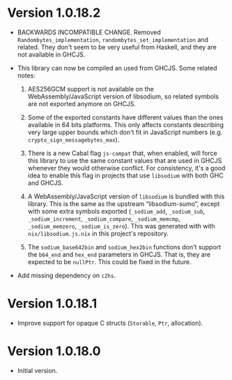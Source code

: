 # Version 1.0.18.2

* BACKWARDS INCOMPATIBLE CHANGE. Removed `Randombytes_implementation`,
  `randombytes_set_implementation` and related. They don't seem to be very
  useful from Haskell, and they are not available in GHCJS.

* This library can now be compiled an used from GHCJS. Some related notes:

  1. AES256GCM support is not available on the WebAssembly/JavaScript version
     of libsodium, so related symbols are not exported anymore on GHCJS.

  2. Some of the exported constants have different values than the ones
     available in 64 bits platforms. This only affects constants describing
     very large upper bounds which don't fit in JavaScript
     numbers (e.g. `crypto_sign_messagebytes_max`).

  3. There is a new Cabal flag `js-compat` that, when enabled, will force
     this library to use the same constant values that are used in GHCJS
     whenever they would otherwise conflict. For consistency, it's a good idea
     to enable this flag in projects that use `libsodium` with both GHC and
     GHCJS.

  4. A WebAssembly/JavaScript version of `libsodium` is bundled with this
     library. This is the same as the upstream “libsodium-sumo”, except
     with some extra symbols exported (`_sodium_add`, `_sodium_sub`,
     `_sodium_increment`, `_sodium_compare`, `_sodium_memcmp`,
     `_sodium_memzero`, `_sodium_is_zero`). This was generated with
     with `nix/libsodium.js.nix` in this project's repository.

  5. The `sodium_base642bin` and `sodium_hex2bin` functions don't support the
     `b64_end` and `hex_end` parameters in GHCJS.  That is, they are expected to
     be `nullPtr`. This could be fixed in the future.

* Add missing dependency on `c2hs`.


# Version 1.0.18.1

* Improve support for opaque C structs (`Storable`, `Ptr`, allocation).


# Version 1.0.18.0

* Initial version.

